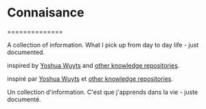 # Connaisance
==============

A collection of information. What I pick up from day to day life - just documented.

inspired by [Yoshua Wuyts](https://github.com/yoshuawuyts) and [other knowledge repositories](https://github.com/RichardLitt/meta-knowledge).

inspiré par [Yoshua Wuyts](https://github.com/yoshuawuyts) et [other knowledge repositories](https://github.com/RichardLitt/meta-knowledge).

Un collection d'information. C'est que j'apprends dans la vie - juste documenté.
